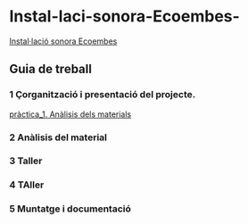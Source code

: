 # Instal-laci-sonora-Ecoembes-
[Instal·lació sonora Ecoembes](https://github.com/arquesm/TdPiED/blob/master/Instalacio_sonora.md)

## Guia de treball 
### 1 Çorganització i presentació del projecte. 
[pràctica_1. Anàlisis dels materials](materials.md) 
### 2 Anàlisis del material
### 3 Taller
### 4 TAller
### 5 Muntatge i documentació 
